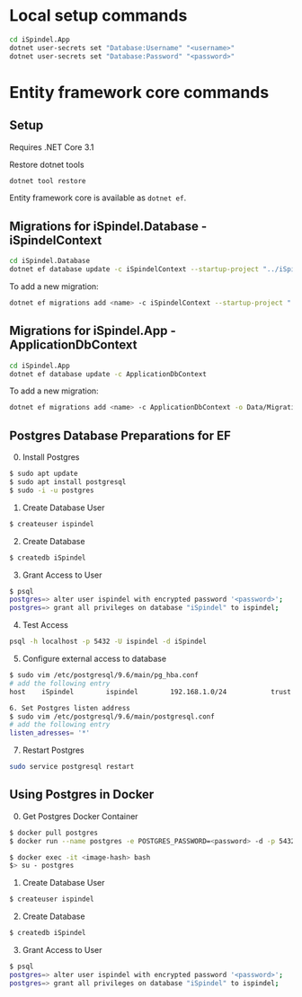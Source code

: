 # Local setup commands

```bash
cd iSpindel.App
dotnet user-secrets set "Database:Username" "<username>"
dotnet user-secrets set "Database:Password" "<password>"
```

# Entity framework core commands

## Setup

Requires .NET Core 3.1

Restore dotnet tools

```bash
dotnet tool restore
```

Entity framework core is available as `dotnet ef`.

## Migrations for iSpindel.Database - iSpindelContext

```bash
cd iSpindel.Database
dotnet ef database update -c iSpindelContext --startup-project "../iSpindel.App"
```

To add a new migration:

```bash
dotnet ef migrations add <name> -c iSpindelContext --startup-project "../iSpindel.App"
```

## Migrations for iSpindel.App - ApplicationDbContext

```bash
cd iSpindel.App
dotnet ef database update -c ApplicationDbContext
```

To add a new migration:

```bash
dotnet ef migrations add <name> -c ApplicationDbContext -o Data/Migrations
```

## Postgres Database Preparations for EF

0. Install Postgres
```bash
$ sudo apt update
$ sudo apt install postgresql
$ sudo -i -u postgres
```
1. Create Database User
```bash
$ createuser ispindel
```

2. Create Database 
```bash
$ createdb iSpindel
```
3. Grant Access to User
```bash
$ psql
postgres=> alter user ispindel with encrypted password '<password>';
postgres=> grant all privileges on database "iSpindel" to ispindel;
```
4. Test Access
```bash
psql -h localhost -p 5432 -U ispindel -d iSpindel
```
5. Configure external access to database
```bash
$ sudo vim /etc/postgresql/9.6/main/pg_hba.conf
# add the following entry
host    iSpindel        ispindel        192.168.1.0/24           trust
```

```bash
6. Set Postgres listen address
$ sudo vim /etc/postgresql/9.6/main/postgresql.conf
# add the following entry
listen_adresses= '*'
```

7. Restart Postgres
```bash
sudo service postgresql restart
```

## Using Postgres in Docker

0. Get Postgres Docker Container
```bash
$ docker pull postgres
$ docker run --name postgres -e POSTGRES_PASSWORD=<password> -d -p 5432:5432 -v /data/docker/volumes/postgres:/var/lib/postgresql/data postgres

$ docker exec -it <image-hash> bash
$> su - postgres
```

1. Create Database User
```bash
$ createuser ispindel
```

2. Create Database 
```bash
$ createdb iSpindel
```
3. Grant Access to User
```bash
$ psql
postgres=> alter user ispindel with encrypted password '<password>';
postgres=> grant all privileges on database "iSpindel" to ispindel;
```